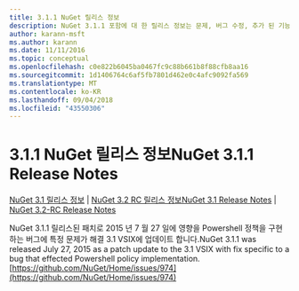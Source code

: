 ```yaml
---
title: 3.1.1 NuGet 릴리스 정보
description: NuGet 3.1.1 포함에 대 한 릴리스 정보는 문제, 버그 수정, 추가 된 기능 및 Dcr 알려져 있습니다.
author: karann-msft
ms.author: karann
ms.date: 11/11/2016
ms.topic: conceptual
ms.openlocfilehash: c0e822b6045ba0467fc9c88b661b8f88cfb8aa16
ms.sourcegitcommit: 1d1406764c6af5fb7801d462e0c4afc9092fa569
ms.translationtype: MT
ms.contentlocale: ko-KR
ms.lasthandoff: 09/04/2018
ms.locfileid: "43550306"
---
```

# <a name="nuget-311-release-notes"></a><span data-ttu-id="599f8-103">3.1.1 NuGet 릴리스 정보</span><span class="sxs-lookup"><span data-stu-id="599f8-103">NuGet 3.1.1 Release Notes</span></span>

<span data-ttu-id="599f8-104">[NuGet 3.1 릴리스 정보](../release-notes/nuget-3.1.md) | [NuGet 3.2 RC 릴리스 정보](../release-notes/nuget-3.2-RC.md)</span><span class="sxs-lookup"><span data-stu-id="599f8-104">[NuGet 3.1 Release Notes](../release-notes/nuget-3.1.md) | [NuGet 3.2-RC Release Notes](../release-notes/nuget-3.2-RC.md)</span></span>

<span data-ttu-id="599f8-105">NuGet 3.1.1 릴리스된 패치로 2015 년 7 월 27 일에 영향을 Powershell 정책을 구현 하는 버그에 특정 문제가 해결 3.1 VSIX에 업데이트 합니다.</span><span class="sxs-lookup"><span data-stu-id="599f8-105">NuGet 3.1.1 was released July 27, 2015 as a patch update to the 3.1 VSIX with fix specific to a bug that effected Powershell policy implementation.</span></span>
[https://github.com/NuGet/Home/issues/974](https://github.com/NuGet/Home/issues/974)